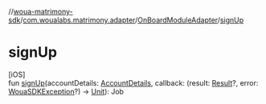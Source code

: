 //[woua-matrimony-sdk](../../../index.md)/[com.woualabs.matrimony.adapter](../index.md)/[OnBoardModuleAdapter](index.md)/[signUp](sign-up.md)

# signUp

[iOS]\
fun [signUp](sign-up.md)(accountDetails: [AccountDetails](../../com.woualabs.matrimony.type/-account-details/index.md), callback: (result: [Result](../../com.woualabs.matrimony.data.common/-result/index.md)?, error: [WouaSDKException](../../com.woualabs.matrimony.errors.exception/-woua-s-d-k-exception/index.md)?) -> [Unit](https://kotlinlang.org/api/latest/jvm/stdlib/kotlin/-unit/index.html)): Job
